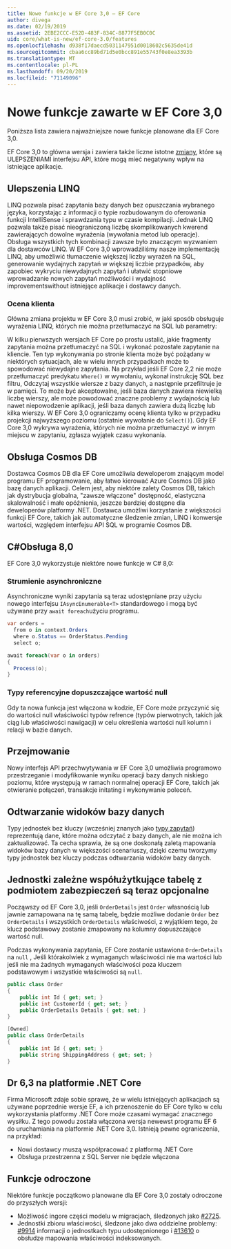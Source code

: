 ```yaml
---
title: Nowe funkcje w EF Core 3,0 — EF Core
author: divega
ms.date: 02/19/2019
ms.assetid: 2EBE2CCC-E52D-483F-834C-8877F5EB0C0C
uid: core/what-is-new/ef-core-3.0/features
ms.openlocfilehash: d938f17daecd5031147951d0018602c5635de41d
ms.sourcegitcommit: cbaa6cc89bd71d5e0bcc891e55743f0e8ea3393b
ms.translationtype: MT
ms.contentlocale: pl-PL
ms.lasthandoff: 09/20/2019
ms.locfileid: "71149096"
---
```

# <a name="new-features-included-in-ef-core-30"></a>Nowe funkcje zawarte w EF Core 3,0

Poniższa lista zawiera najważniejsze nowe funkcje planowane dla EF Core 3,0.

EF Core 3,0 to główna wersja i zawiera także liczne istotne [zmiany](xref:core/what-is-new/ef-core-3.0/breaking-changes), które są ULEPSZENIAMI interfejsu API, które mogą mieć negatywny wpływ na istniejące aplikacje.  

## <a name="linq-improvements"></a>Ulepszenia LINQ 

LINQ pozwala pisać zapytania bazy danych bez opuszczania wybranego języka, korzystając z informacji o typie rozbudowanym do oferowania funkcji IntelliSense i sprawdzania typu w czasie kompilacji.
Jednak LINQ pozwala także pisać nieograniczoną liczbę skomplikowanych kwerend zawierających dowolne wyrażenia (wywołania metod lub operacje).
Obsługa wszystkich tych kombinacji zawsze było znaczącym wyzwaniem dla dostawców LINQ.
W EF Core 3,0 wprowadziliśmy nasze implementację LINQ, aby umożliwić tłumaczenie większej liczby wyrażeń na SQL, generowanie wydajnych zapytań w większej liczbie przypadków, aby zapobiec wykryciu niewydajnych zapytań i ułatwić stopniowe wprowadzanie nowych zapytań możliwości i wydajność improvementswithout istniejące aplikacje i dostawcy danych.

### <a name="client-evaluation"></a>Ocena klienta

Główna zmiana projektu w EF Core 3,0 musi zrobić, w jaki sposób obsługuje wyrażenia LINQ, których nie można przetłumaczyć na SQL lub parametry:

W kilku pierwszych wersjach EF Core po prostu ustalić, jakie fragmenty zapytania można przetłumaczyć na SQL i wykonać pozostałe zapytanie na kliencie.
Ten typ wykonywania po stronie klienta może być pożądany w niektórych sytuacjach, ale w wielu innych przypadkach może to spowodować niewydajne zapytania.
Na przykład jeśli EF Core 2,2 nie może przetłumaczyć predykatu `Where()` w wywołaniu, wykonał instrukcję SQL bez filtru, Odczytaj wszystkie wiersze z bazy danych, a następnie przefiltruje je w pamięci.
To może być akceptowalne, jeśli baza danych zawiera niewielką liczbę wierszy, ale może powodować znaczne problemy z wydajnością lub nawet niepowodzenie aplikacji, jeśli baza danych zawiera dużą liczbę lub kilka wierszy.
W EF Core 3,0 ograniczamy ocenę klienta tylko w przypadku projekcji najwyższego poziomu (ostatnie wywołanie do `Select()`).
Gdy EF Core 3,0 wykrywa wyrażenia, których nie można przetłumaczyć w innym miejscu w zapytaniu, zgłasza wyjątek czasu wykonania.

## <a name="cosmos-db-support"></a>Obsługa Cosmos DB 

Dostawca Cosmos DB dla EF Core umożliwia deweloperom znającym model programu EF programowanie, aby łatwo kierować Azure Cosmos DB jako bazę danych aplikacji.
Celem jest, aby niektóre zalety Cosmos DB, takich jak dystrybucja globalna, "zawsze włączone" dostępność, elastyczna skalowalność i małe opóźnienia, jeszcze bardziej dostępne dla deweloperów platformy .NET.
Dostawca umożliwi korzystanie z większości funkcji EF Core, takich jak automatyczne śledzenie zmian, LINQ i konwersje wartości, względem interfejsu API SQL w programie Cosmos DB.

## <a name="c-80-support"></a>C#Obsługa 8,0

EF Core 3,0 wykorzystuje niektóre nowe funkcje w C# 8,0:

### <a name="asynchronous-streams"></a>Strumienie asynchroniczne

Asynchroniczne wyniki zapytania są teraz udostępniane przy użyciu nowego interfejsu `IAsyncEnumerable<T>` standardowego i mogą być używane przy `await foreach`użyciu programu.

``` csharp
var orders = 
  from o in context.Orders
  where o.Status == OrderStatus.Pending
  select o;

await foreach(var o in orders)
{
  Process(o);
} 
```

### <a name="nullable-reference-types"></a>Typy referencyjne dopuszczające wartość null 

Gdy ta nowa funkcja jest włączona w kodzie, EF Core może przyczynić się do wartości null właściwości typów refrence (typów pierwotnych, takich jak ciąg lub właściwości nawigacji) w celu określenia wartości null kolumn i relacji w bazie danych.

## <a name="interception"></a>Przejmowanie

Nowy interfejs API przechwytywania w EF Core 3,0 umożliwia programowo przestrzeganie i modyfikowanie wyniku operacji bazy danych niskiego poziomu, które występują w ramach normalnej operacji EF Core, takich jak otwieranie połączeń, transakcje initating i wykonywanie poleceń. 

## <a name="reverse-engineering-of-database-views"></a>Odtwarzanie widoków bazy danych

Typy jednostek bez kluczy (wcześniej znanych jako [typy zapytań](xref:core/modeling/keyless-entity-types)) reprezentują dane, które można odczytać z bazy danych, ale nie można ich zaktualizować.
Ta cecha sprawia, że są one doskonałą zaletą mapowania widoków bazy danych w większości scenariuszy, dzięki czemu tworzymy typy jednostek bez kluczy podczas odtwarzania widoków bazy danych.

## <a name="dependent-entities-sharing-the-table-with-the-principal-are-now-optional"></a>Jednostki zależne współużytkujące tabelę z podmiotem zabezpieczeń są teraz opcjonalne

Począwszy od EF Core 3,0, jeśli `OrderDetails` jest `Order` własnością lub jawnie zamapowana na tę samą tabelę, będzie możliwe dodanie `Order` bez `OrderDetails` i wszystkich `OrderDetails` właściwości, z wyjątkiem tego, że klucz podstawowy zostanie zmapowany na kolumny dopuszczające wartość null.

Podczas wykonywania zapytania, EF Core zostanie ustawiona `OrderDetails` na `null` , Jeśli którakolwiek z wymaganych właściwości nie ma wartości lub jeśli nie ma żadnych wymaganych właściwości poza kluczem podstawowym i wszystkie właściwości są `null`.

``` csharp
public class Order
{
    public int Id { get; set; }
    public int CustomerId { get; set; }
    public OrderDetails Details { get; set; }
}

[Owned]
public class OrderDetails
{
    public int Id { get; set; }
    public string ShippingAddress { get; set; }
}
```

## <a name="ef-63-on-net-core"></a>Dr 6,3 na platformie .NET Core

Firma Microsoft zdaje sobie sprawę, że w wielu istniejących aplikacjach są używane poprzednie wersje EF, a ich przenoszenie do EF Core tylko w celu wykorzystania platformy .NET Core może czasami wymagać znacznego wysiłku.
Z tego powodu została włączona wersja newewst programu EF 6 do uruchamiania na platformie .NET Core 3,0.
Istnieją pewne ograniczenia, na przykład:
- Nowi dostawcy muszą współpracować z platformą .NET Core
- Obsługa przestrzenna z SQL Server nie będzie włączona

## <a name="postponed-features"></a>Funkcje odroczone

Niektóre funkcje początkowo planowane dla EF Core 3,0 zostały odroczone do przyszłych wersji: 

- Możliwość ingore części modelu w migracjach, śledzonych jako [#2725](https://github.com/aspnet/EntityFrameworkCore/issues/2725).
- Jednostki zbioru właściwości, śledzone jako dwa oddzielne problemy: [#9914](https://github.com/aspnet/EntityFrameworkCore/issues/9914) informacji o jednostkach typu udostępnionego i [#13610](https://github.com/aspnet/EntityFrameworkCore/issues/13610) o obsłudze mapowania właściwości indeksowanych.

